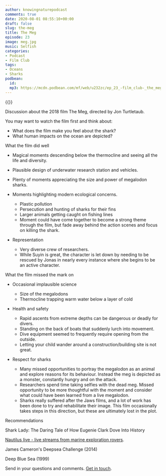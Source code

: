 ```yaml
---
author: knowingnaturepodcast
comments: true
date: 2020-08-01 08:55:10+00:00
draft: false
slug: the-meg
title: The Meg
episode: 23
image: meg.jpg
music: Selfish
categories:
- Podcast
- Film Club
tags:
- Oceans
- Sharks
podbean:
  id:
  mp3: https://mcdn.podbean.com/mf/web/u232zc/ep_23_-film_club-_the_meg80g9g.mp3
---
```


{{<podcast-player>}}

Discussion about the 2018 film The Meg, directed by Jon Turtletaub.

You may want to watch the film first and think about:

  * What does the film make you feel about the shark?
  * What human impacts on the ocean are depicted?

What the film did well

  * Magical moments descending below the thermocline and seeing all the life and diversity.

  * Plausible design of underwater research station and vehicles.

  * Plenty of moments appreciating the size and power of megalodon sharks.

  * Moments highlighting modern ecological concerns.
    * Plastic pollution
    * Persecution and hunting of sharks for their fins
    * Larger animals getting caught on fishing lines
    * Moment could have come together to become a strong theme through the film, but fade away behind the action scenes and focus on killing the shark.

  * Representation
    * Very diverse crew of researchers. 
    * While Suyin is great, the character is let down by needing to be rescued by Jonas in nearly every instance where she begins to be an active character.

What the film missed the mark on

  * Occasional implausible science
    * Size of the megalodons
    * Thermocline trapping warm water below a layer of cold

  * Health and safety
    * Rapid ascents from extreme depths can be dangerous or deadly for divers.
    * Standing on the back of boats that suddenly lurch into movement.
    * Dive equipment seemed to frequently require opening from the outside.
    * Letting your child wander around a construction/building site is not great.

  * Respect for sharks
    * Many missed opportunities to portray the megalodon as an animal and explore reasons for its behaviour. Instead the meg is depicted as a monster, constantly hungry and on the attack.
    * Researchers spend time taking selfies with the dead meg. Missed opportunity to be more thoughtful with the moment and consider what could have  been learned from a live megalodon.
    * Sharks really suffered after the Jaws films, and a lot of work has been done to try and rehabilitate their image. This film occasionally takes steps in this direction, but these are ultimately lost in the plot.

Recommendations

Shark Lady: The Daring Tale of How Eugenie Clark Dove Into History

[Nautilus live - live streams from marine exploration rovers](https://www.youtube.com/evnautilus).

James Cameron's Deepsea Challenge (2014)

Deep Blue Sea (1999)

Send in your questions and comments. [Get in touch](/about).
